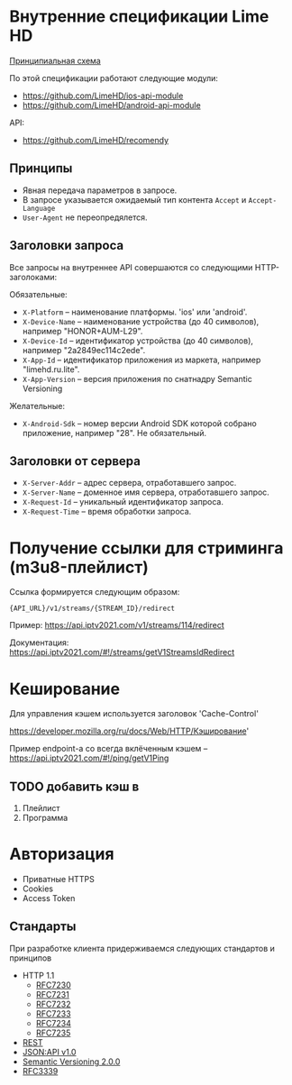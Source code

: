# Внутренние спецификации Lime HD

[Принципиальная схема](https://docs.google.com/drawings/d/1W44GGFUHpDV_HZ6XtfzGzekCp00aCmDeNcFYRQP8hpQ/edit?usp=sharing)

По этой спецификации работают следующие модули:

* https://github.com/LimeHD/ios-api-module
* https://github.com/LimeHD/android-api-module

API:

* https://github.com/LimeHD/recomendy

## Принципы

* Явная передача параметров в запросе.
* В запросе указывается ожидаемый тип контента `Accept` и `Accept-Language`
* `User-Agent` не переопредялется.

## Заголовки запроса

Все запросы на внутреннее API совершаются со следующими  HTTP-заголоками:

Обязательные:

* `X-Platform` – наименование платформы. 'ios' или 'android'.
* `X-Device-Name` – наименование устройства (до 40 символов), например "HONOR+AUM-L29".
* `X-Device-Id` – идентификатор устройства (до 40 символов), например "2a2849ec114c2ede".
* `X-App-Id` – идентификатор приложения из маркета, например "limehd.ru.lite".
* `X-App-Version` – версия приложения по снатнадру Semantic Versioning

Желательные:

* `X-Android-Sdk` – номер версии Android SDK которой собрано приложение, например "28". Не обязательный.

## Заголовки от сервера

* `X-Server-Addr` – адрес сервера, отработавшего запрос.
* `X-Server-Name` – доменное имя сервера, отработавшего запрос.
* `X-Request-Id` – уникальный идентификатор запроса.
* `X-Request-Time` – время обработки запроса.

# Получение ссылки для стриминга (m3u8-плейлист)

Ссылка формируется следующим образом:

`{API_URL}/v1/streams/{STREAM_ID}/redirect`

Пример: https://api.iptv2021.com/v1/streams/114/redirect

Документация: https://api.iptv2021.com/#!/streams/getV1StreamsIdRedirect


# Кеширование

Для управления кэшем используется заголовок 'Cache-Control'

https://developer.mozilla.org/ru/docs/Web/HTTP/Кэширование'

Пример endpoint-а со всегда вклёченным кэшем – https://api.iptv2021.com/#!/ping/getV1Ping

## TODO добавить кэш в 

1. Плейлист
2. Программа

# Авторизация

* Приватные HTTPS
* Cookies
* Access Token

## Стандарты

При разработке клиента придерживаемся следующих стандартов и принципов

* HTTP 1.1
  * [RFC7230](https://tools.ietf.org/html/rfc7230)
  * [RFC7231](https://tools.ietf.org/html/rfc7231)
  * [RFC7232](https://tools.ietf.org/html/rfc7232)
  * [RFC7233](https://tools.ietf.org/html/rfc7233)
  * [RFC7234](https://tools.ietf.org/html/rfc7234)
  * [RFC7235](https://tools.ietf.org/html/rfc7235)
* [REST](https://en.wikipedia.org/wiki/Representational_state_transfer)
* [JSON:API v1.0](https://jsonapi.org)
* [Semantic Versioning 2.0.0](https://semver.org)
* [RFC3339](https://tools.ietf.org/html/rfc3339)
